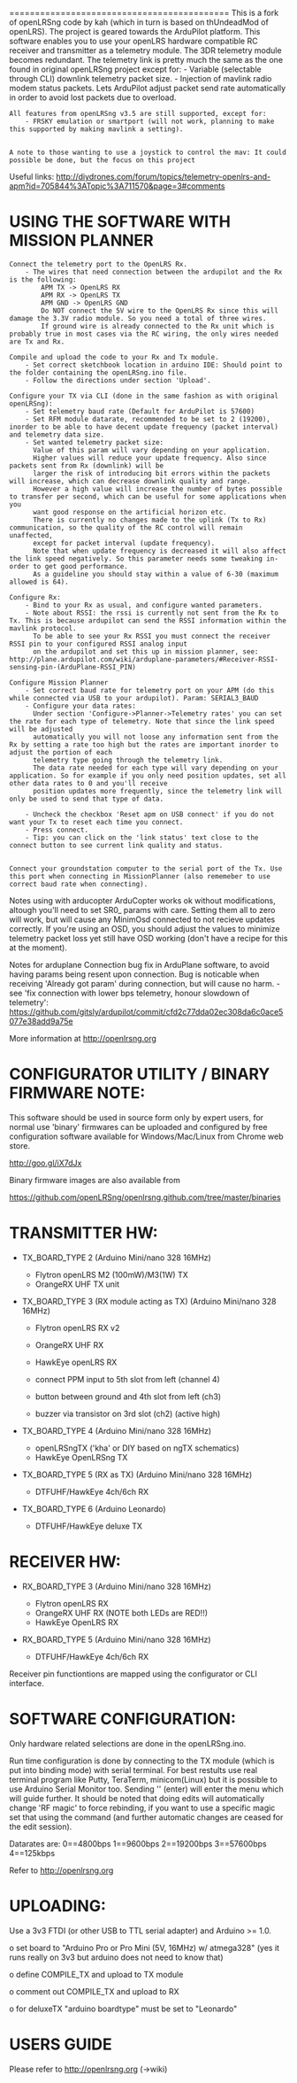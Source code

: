 
===========================================
	This is a fork of openLRSng code by kah (which in turn is based on thUndeadMod of openLRS).
	The project is geared towards the ArduPilot platform.
	This software enables you to use your openLRS hardware compatible RC receiver and transmitter as a telemetry module. The 3DR telemetry module becomes redundant.
	The telemetry link is pretty much the same as the one found in original openLRSng project except for:
		- Variable (selectable through CLI) downlink telemetry packet size.
		- Injection of mavlink radio modem status packets. Lets ArduPilot adjust packet send rate automatically in order to avoid lost packets due to overload.
		
	All features from openLRSng v3.5 are still supported, except for:
		- FRSKY emulation or smartport (will not work, planning to make this supported by making mavlink a setting).
		
		
	A note to those wanting to use a joystick to control the mav: It could possible be done, but the focus on this project

Useful links:
	http://diydrones.com/forum/topics/telemetry-openlrs-and-apm?id=705844%3ATopic%3A711570&page=3#comments


USING THE SOFTWARE WITH MISSION PLANNER
=======================================

	Connect the telemetry port to the OpenLRS Rx.
		- The wires that need connection between the ardupilot and the Rx is the following:
			APM TX -> OpenLRS RX
			APM RX -> OpenLRS TX
			APM GND -> OpenLRS GND
			Do NOT connect the 5V wire to the OpenLRS Rx since this will damage the 3.3V radio module. So you need a total of three wires.
			If ground wire is already connected to the Rx unit which is probably true in most cases via the RC wiring, the only wires needed are Tx and Rx.

	Compile and upload the code to your Rx and Tx module.
		- Set correct sketchbook location in arduino IDE: Should point to the folder containing the openLRSng.ino file.
		- Follow the directions under section 'Upload'.

	Configure your TX via CLI (done in the same fashion as with original openLRSng):
		- Set telemetry baud rate (Default for ArduPilot is 57600)
		- Set RFM module datarate, recommended to be set to 2 (19200), inorder to be able to have decent update frequency (packet interval) and telemetry data size.
		- Set wanted telemetry packet size:
		  Value of this param will vary depending on your application.
		  Higher values will reduce your update frequency. Also since packets sent from Rx (downlink) will be
		  larger the risk of introducing bit errors within the packets will increase, which can decrease downlink quality and range.
		  However a high value will increase the number of bytes possible to transfer per second, which can be useful for some applications when you 
		  want good response on the artificial horizon etc.
		  There is currently no changes made to the uplink (Tx to Rx) communication, so the quality of the RC control will remain unaffected,
		  except for packet interval (update frequency).
		  Note that when update frequency is decreased it will also affect the link speed negatively. So this parameter needs some tweaking in-order to get good performance.
		  As a guideline you should stay within a value of 6-30 (maximum allowed is 64).
		  
	Configure Rx:
		- Bind to your Rx as usual, and configure wanted parameters.
		- Note about RSSI: the rssi is currently not sent from the Rx to Tx. This is because ardupilot can send the RSSI information within the mavlink protocol.
		  To be able to see your Rx RSSI you must connect the receiver RSSI pin to your configured RSSI analog input
		  on the ardupilot and set this up in mission planner, see: http://plane.ardupilot.com/wiki/arduplane-parameters/#Receiver-RSSI-sensing-pin-(ArduPlane-RSSI_PIN)
	
	Configure Mission Planner		
		- Set correct baud rate for telemetry port on your APM (do this while connected via USB to your ardupilot). Param: SERIAL3_BAUD 
		- Configure your data rates:
		  Under section 'Configure->Planner->Telemetry rates' you can set the rate for each type of telemetry. Note that since the link speed will be adjusted 
		  automatically you will not loose any information sent from the Rx by setting a rate too high but the rates are important inorder to adjust the portion of each 
		  telemetry type going through the telemetry link.
		  The data rate needed for each type will vary depending on your application. So for example if you only need position updates, set all other data rates to 0 and you'll receive 
		  position updates more frequently, since the telemetry link will only be used to send that type of data.
		  
		- Uncheck the checkbox 'Reset apm on USB connect' if you do not want your Tx to reset each time you connect.
		- Press connect.
		- Tip: you can click on the 'link status' text close to the connect button to see current link quality and status.
		
	
	Connect your groundstation computer to the serial port of the Tx. Use this port when connecting in MissionPlanner (also rememeber to use correct baud rate when connecting).


  Notes using with arducopter
   ArduCopter works ok without modifications, altough you'll need to set SR0_ params with care. Setting them all to zero will work,
   but will cause any MinimOsd connected to not recieve updates correctly. If you're using an OSD, you should adjust the values to
   minimize telemetry packet loss yet still have OSD working (don't have a recipe for this at the moment).
  
  Notes for arduplane
   Connection bug fix in ArduPlane software, to avoid having params being resent upon connection. Bug is noticable when receiving 'Already got param' during connection, but will cause no harm. 
    - see 'fix connection with lower bps telemetry, honour slowdown of telemetry': https://github.com/gitsly/ardupilot/commit/cfd2c77dda02ec308da6c0ace5077e38add9a75e


More information at http://openlrsng.org

CONFIGURATOR UTILITY / BINARY FIRMWARE NOTE:
============================================
  This software should be used in source form only by expert users, for normal use 'binary' firmwares can be uploaded and configured by free configuration software available for Windows/Mac/Linux from Chrome web store.

  http://goo.gl/iX7dJx

  Binary firmware images are also available from

  https://github.com/openLRSng/openlrsng.github.com/tree/master/binaries

TRANSMITTER HW:
===============
  - TX_BOARD_TYPE 2 (Arduino Mini/nano 328 16MHz)
    - Flytron openLRS M2 (100mW)/M3(1W) TX
    - OrangeRX UHF TX unit

  - TX_BOARD_TYPE 3 (RX module acting as TX) (Arduino Mini/nano 328 16MHz)
    - Flytron openLRS RX v2
    - OrangeRX UHF RX
    - HawkEye openLRS RX

    - connect PPM input to 5th slot from left (channel 4)
    - button between ground and 4th slot from left (ch3)
    - buzzer via transistor on 3rd slot (ch2) (active high)

  - TX_BOARD_TYPE 4 (Arduino Mini/nano 328 16MHz)
    - openLRSngTX ('kha' or DIY based on ngTX schematics)
    - HawkEye OpenLRSng TX

  - TX_BOARD_TYPE 5 (RX as TX) (Arduino Mini/nano 328 16MHz)
    - DTFUHF/HawkEye 4ch/6ch RX

  - TX_BOARD_TYPE 6 (Arduino Leonardo)
    - DTFUHF/HawkEye deluxe TX

RECEIVER HW:
============
  - RX_BOARD_TYPE 3 (Arduino Mini/nano 328 16MHz)
    - Flytron openLRS RX
    - OrangeRX UHF RX (NOTE both LEDs are RED!!)
    - HawkEye OpenLRS RX

  - RX_BOARD_TYPE 5 (Arduino Mini/nano 328 16MHz)
    - DTFUHF/HawkEye 4ch/6ch RX

  Receiver pin functiontions are mapped using the configurator or CLI interface.

SOFTWARE CONFIGURATION:
=======================
  Only hardware related selections are done in the openLRSng.ino.

  Run time configuration is done by connecting to the TX module (which is put into binding mode) with serial terminal. For best restults use real terminal program like Putty, TeraTerm, minicom(Linux) but it is possible to use Arduino Serial Monitor too.
  Sending '<CR>' (enter) will enter the menu which will guide further. It should be noted that doing edits will automatically change 'RF magic' to force rebinding, if you want to use a specific magic set that using the command (and further automatic changes are ceased for the edit session).

  Datarates are: 0==4800bps 1==9600bps 2==19200bps 3==57600bps 4==125kbps

  Refer to http://openlrsng.org

UPLOADING:
==========
Use a 3v3 FTDI (or other USB to TTL serial adapter) and Arduino >= 1.0.

  o set board to "Arduino Pro or Pro Mini (5V, 16MHz) w/ atmega328" (yes it runs really on 3v3 but arduino does not need to know that)

  o define COMPILE_TX and upload to TX module

  o comment out COMPILE_TX and upload to RX

  o for deluxeTX "arduino boardtype" must be set to "Leonardo"


USERS GUIDE
===========

Please refer to http://openlrsng.org (->wiki)

